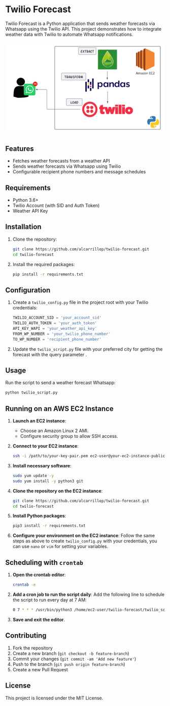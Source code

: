 # Twilio Forecast

Twilio Forecast is a Python application that sends weather forecasts via Whatsapp using the Twilio API. This project demonstrates how to integrate weather data with Twilio to automate Whatsapp notifications.

![Twilio Forecast Architecture](img/first_diagram_de.png)

## Features

- Fetches weather forecasts from a weather API
- Sends weather forecasts via Whatsapp using Twilio
- Configurable recipient phone numbers and message schedules

## Requirements

- Python 3.6+
- Twilio Account (with SID and Auth Token)
- Weather API Key

## Installation

1. Clone the repository:
    ```sh
    git clone https://github.com/alcarrillop/twilio-forecast.git
    cd twilio-forecast
    ```

2. Install the required packages:
    ```sh
    pip install -r requirements.txt
    ```

## Configuration

1. Create a `twilio_config.py` file in the project root with your Twilio credentials:
    ```python
    TWILIO_ACCOUNT_SID = 'your_account_sid'
    TWILIO_AUTH_TOKEN = 'your_auth_token'
    API_KEY_WAPI = 'your_weather_api_key'
    FROM_WP_NUMBER = 'your_twilio_phone_number'
    TO_WP_NUMBER = 'recipient_phone_number'
    
    ```

2. Update the `twilio_script.py` file with your preferred city for getting the forecast with the query parameter
.

## Usage

Run the script to send a weather forecast Whatsapp:
```sh
python twilio_script.py
```

## Running on an AWS EC2 Instance

1. **Launch an EC2 instance**:
   - Choose an Amazon Linux 2 AMI.
   - Configure security group to allow SSH access.

2. **Connect to your EC2 instance**:
    ```sh
    ssh -i /path/to/your-key-pair.pem ec2-user@your-ec2-instance-public-dns
    ```

3. **Install necessary software**:
    ```sh
    sudo yum update -y
    sudo yum install -y python3 git
    ```

4. **Clone the repository on the EC2 instance**:
    ```sh
    git clone https://github.com/alcarrillop/twilio-forecast.git
    cd twilio-forecast
    ```

5. **Install Python packages**:
    ```sh
    pip3 install -r requirements.txt
    ```

6. **Configure your environment on the EC2 instance**:
    Follow the same steps as above to create `twilio_config.py` with your credentials, you can use `nano` or `vim` for setting your variables.

## Scheduling with `crontab`

1. **Open the crontab editor**:
    ```sh
    crontab -e
    ```

2. **Add a cron job to run the script daily**:
    Add the following line to schedule the script to run every day at 7 AM:
    ```sh
    0 7 * * * /usr/bin/python3 /home/ec2-user/twilio-forecast/twilio_script.py
    ```

3. **Save and exit the editor**.

## Contributing

1. Fork the repository
2. Create a new branch (`git checkout -b feature-branch`)
3. Commit your changes (`git commit -am 'Add new feature'`)
4. Push to the branch (`git push origin feature-branch`)
5. Create a new Pull Request

## License

This project is licensed under the MIT License.
